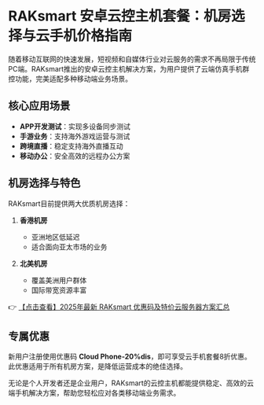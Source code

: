 # RAKsmart 安卓云控主机套餐：机房选择与云手机价格指南

随着移动互联网的快速发展，短视频和自媒体行业对云服务的需求不再局限于传统PC端。RAKsmart推出的安卓云控主机解决方案，为用户提供了云端仿真手机群控功能，完美适配多种移动端业务场景。

## 核心应用场景
- **APP开发测试**：实现多设备同步测试
- **手游业务**：支持海外游戏运营与测试
- **跨境直播**：稳定支持海外直播互动
- **移动办公**：安全高效的远程办公方案

## 机房选择与特色
RAKsmart目前提供两大优质机房选择：

1. **香港机房**
   - 亚洲地区低延迟
   - 适合面向亚太市场的业务

2. **北美机房**
   - 覆盖美洲用户群体
   - 国际带宽资源丰富

👉 [【点击查看】2025年最新 RAKsmart 优惠码及特价云服务器方案汇总](https://bit.ly/raksmart)

## 专属优惠
新用户注册使用优惠码 **Cloud Phone-20%dis**，即可享受云手机套餐8折优惠。此优惠适用于所有机房方案，是降低运营成本的绝佳选择。

无论是个人开发者还是企业用户，RAKsmart的云控主机都能提供稳定、高效的云端手机解决方案，帮助您轻松应对各类移动端业务需求。